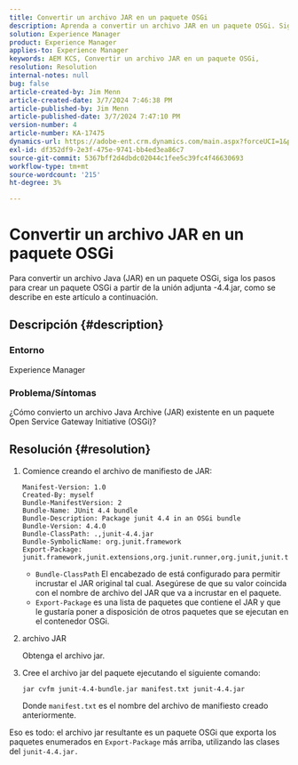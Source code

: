 ```yaml
---
title: Convertir un archivo JAR en un paquete OSGi
description: Aprenda a convertir un archivo JAR en un paquete OSGi. Siga el ejemplo para crear un paquete OSGi desde el junit-4.4.jar adjunto.
solution: Experience Manager
product: Experience Manager
applies-to: Experience Manager
keywords: AEM KCS, Convertir un archivo JAR en un paquete OSGi,
resolution: Resolution
internal-notes: null
bug: false
article-created-by: Jim Menn
article-created-date: 3/7/2024 7:46:38 PM
article-published-by: Jim Menn
article-published-date: 3/7/2024 7:47:10 PM
version-number: 4
article-number: KA-17475
dynamics-url: https://adobe-ent.crm.dynamics.com/main.aspx?forceUCI=1&pagetype=entityrecord&etn=knowledgearticle&id=93faf665-bbdc-ee11-904d-6045bd006268
exl-id: df352df9-2e3f-475e-9741-bb4ed3ea86c7
source-git-commit: 5367bff2d4dbdc02044c1fee5c39fc4f46630693
workflow-type: tm+mt
source-wordcount: '215'
ht-degree: 3%

---
```


# Convertir un archivo JAR en un paquete OSGi


Para convertir un archivo Java (JAR) en un paquete OSGi, siga los pasos para crear un paquete OSGi a partir de la unión adjunta -4.4.jar, como se describe en este artículo a continuación.

## Descripción {#description}


### <b>Entorno</b>

Experience Manager

### <b>Problema/Síntomas</b>

¿Cómo convierto un archivo Java Archive (JAR) existente en un paquete Open Service Gateway Initiative (OSGi)?


## Resolución {#resolution}


1. Comience creando el archivo de manifiesto de JAR:


   ```
   Manifest-Version: 1.0
   Created-By: myself
   Bundle-ManifestVersion: 2
   Bundle-Name: JUnit 4.4 bundle
   Bundle-Description: Package junit 4.4 in an OSGi bundle
   Bundle-Version: 4.4.0
   Bundle-ClassPath: .,junit-4.4.jar
   Bundle-SymbolicName: org.junit.framework
   Export-Package: junit.framework,junit.extensions,org.junit.runner,org.junit,junit.textui
   ```


   - `Bundle-ClassPath` El encabezado de está configurado para permitir incrustar el JAR original tal cual. Asegúrese de que su valor coincida con el nombre de archivo del JAR que va a incrustar en el paquete.
   - `Export-Package` es una lista de paquetes que contiene el JAR y que le gustaría poner a disposición de otros paquetes que se ejecutan en el contenedor OSGi.

1. archivo JAR

   Obtenga el archivo jar.

1. Cree el archivo jar del paquete ejecutando el siguiente comando:


   ```
   jar cvfm junit-4.4-bundle.jar manifest.txt junit-4.4.jar
   ```

   Donde `manifest.txt` es el nombre del archivo de manifiesto creado anteriormente.


Eso es todo: el archivo jar resultante es un paquete OSGi que exporta los paquetes enumerados en `Export-Package` más arriba, utilizando las clases del `junit-4.4.jar.`
